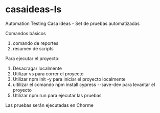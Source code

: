 # casaideas-ls
Automation Testing
Casa ideas - Set de pruebas automatizadas 

Comandos básicos 
1. comando de reportes 
2. resumen de scripts 

Para ejecutar el proyecto: 
1. Desacragar localmente 
2. Utilizar vs para correr el proyecto 
3. Utilizar npm init -y para iniciar el proyecto localmente 
4. ultilizar el comando npm install cypress --save-dev para levantar el proyecto 
5. Utilizar npm run para ejecutar las pruebas 

Las pruebas serán ejecutadas en Chorme 
